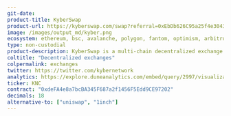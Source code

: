 ```yaml
---
git-date:
product-title: KyberSwap
product-url: https://kyberswap.com/swap?referral=0xEbDb626C95a25f4e304336b1adcAd0521a1Bdca1&fee_bip=10
image: /images/output_md/kyber.png
ecosystem: ethereum, bsc, avalanche, polygon, fantom, optimism, arbitrum
type: non-custodial
product-description: KyberSwap is a multi-chain decentralized exchange (DEX) aggregator which provides traders with the best token prices by analyzing rates across over 60 DEXs across 12 chains. [Interview with Loi Luu, CEO and co-founder of Kyber Network](/kyber-network).
coltitle: "Decentralized exchanges"
colpermalink: exchanges
twitter: https://twitter.com/kybernetwork
analytics: https://explore.duneanalytics.com/embed/query/2997/visualization/5790?api_key=HHhfNvIIhiL3oc0NpRLaA7akSjHySN2a9D8tWros
ticker: KNC
contract: "0xdeFA4e8a7bcBA345F687a2f1456F5Edd9CE97202"
decimals: 18
alternative-to: ["uniswap", "1inch"]
---
```

